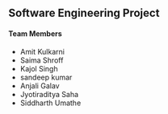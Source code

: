 ## Software Engineering Project

#### Team Members
- Amit Kulkarni
- Saima Shroff
- Kajol Singh
- sandeep kumar
- Anjali Galav
- Jyotiraditya Saha
- Siddharth Umathe
